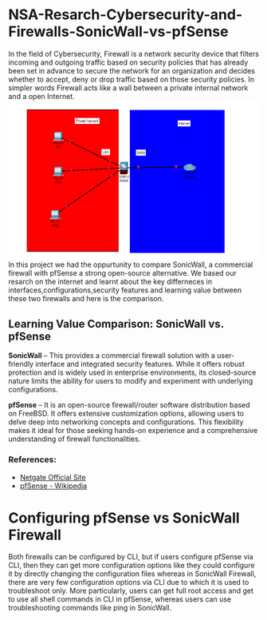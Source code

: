 # NSA-Resarch-Cybersecurity-and-Firewalls-SonicWall-vs-pfSense
In the field of Cybersecurity, Firewall is a network security device that filters incoming and outgoing traffic based on security policies that has already been set in advance to secure the network for an organization and decides whether to accept, deny or drop traffic based on those security policies. In simpler words Firewall acts like a wall between a private internal network and a open Internet.
![Firewall](./Firewall.png)
In this project we had the oppurtunity to compare SonicWall, a commercial firewall with pfSense a strong open-source alternative. We based our resarch on the internet and learnt about the key differneces in interfaces,configurations,security features and learning value between these two firewalls and here is the comparison.
## Learning Value Comparison: SonicWall vs. pfSense

**SonicWall** – This provides a commercial firewall solution with a user-friendly interface and integrated security features. While it offers robust protection and is widely used in enterprise environments, its closed-source nature limits the ability for users to modify and experiment with underlying configurations.

**pfSense** – It is an open-source firewall/router software distribution based on FreeBSD. It offers extensive customization options, allowing users to delve deep into networking concepts and configurations. This flexibility makes it ideal for those seeking hands-on experience and a comprehensive understanding of firewall functionalities.

### References:
- [Netgate Official Site](https://www.netgate.com)
- [pfSense - Wikipedia](https://en.wikipedia.org/wiki/PfSense)

# Configuring pfSense vs SonicWall Firewall
Both firewalls can be configured by CLI, but if users configure pfSense via CLI, then they can get more configuration options like they could configure it by directly changing the configuration files whereas in SonicWall Firewall, there are very few configuration options via CLI due to which it is used to troubleshoot only. More particularly, users can get full root access and get to use all shell commands in CLI in pfSense, whereas users can use troubleshooting commands like ping in SonicWall.

